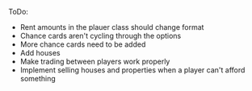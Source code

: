 ToDo:

- Rent amounts in the plauer class should change format
- Chance cards aren't cycling through the options
- More chance cards need to be added
- Add houses
- Make trading between players work properly
- Implement selling houses and properties when a player can't afford something